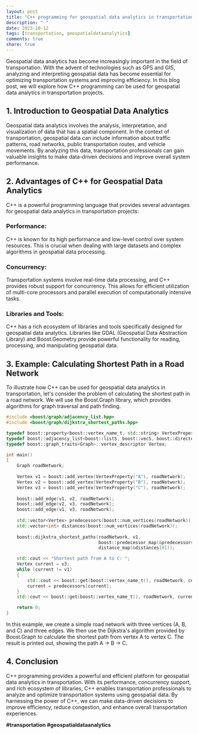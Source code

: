 ```yaml
---
layout: post
title: "C++ programming for geospatial data analytics in transportation"
description: " "
date: 2023-10-12
tags: [transportation, geospatialdataanalytics]
comments: true
share: true
---
```


Geospatial data analytics has become increasingly important in the field of transportation. With the advent of technologies such as GPS and GIS, analyzing and interpreting geospatial data has become essential for optimizing transportation systems and improving efficiency. In this blog post, we will explore how C++ programming can be used for geospatial data analytics in transportation projects.

## 1. Introduction to Geospatial Data Analytics

Geospatial data analytics involves the analysis, interpretation, and visualization of data that has a spatial component. In the context of transportation, geospatial data can include information about traffic patterns, road networks, public transportation routes, and vehicle movements. By analyzing this data, transportation professionals can gain valuable insights to make data-driven decisions and improve overall system performance.

## 2. Advantages of C++ for Geospatial Data Analytics

C++ is a powerful programming language that provides several advantages for geospatial data analytics in transportation projects:

### Performance: 
C++ is known for its high performance and low-level control over system resources. This is crucial when dealing with large datasets and complex algorithms in geospatial data processing.

### Concurrency:
Transportation systems involve real-time data processing, and C++ provides robust support for concurrency. This allows for efficient utilization of multi-core processors and parallel execution of computationally intensive tasks.

### Libraries and Tools:
C++ has a rich ecosystem of libraries and tools specifically designed for geospatial data analytics. Libraries like GDAL (Geospatial Data Abstraction Library) and Boost.Geometry provide powerful functionality for reading, processing, and manipulating geospatial data.

## 3. Example: Calculating Shortest Path in a Road Network

To illustrate how C++ can be used for geospatial data analytics in transportation, let's consider the problem of calculating the shortest path in a road network. We will use the Boost.Graph library, which provides algorithms for graph traversal and path finding.

```cpp
#include <boost/graph/adjacency_list.hpp>
#include <boost/graph/dijkstra_shortest_paths.hpp>

typedef boost::property<boost::vertex_name_t, std::string> VertexProperty;
typedef boost::adjacency_list<boost::listS, boost::vecS, boost::directedS, VertexProperty> Graph;
typedef boost::graph_traits<Graph>::vertex_descriptor Vertex;

int main()
{
    Graph roadNetwork;
    
    Vertex v1 = boost::add_vertex(VertexProperty("A"), roadNetwork);
    Vertex v2 = boost::add_vertex(VertexProperty("B"), roadNetwork);
    Vertex v3 = boost::add_vertex(VertexProperty("C"), roadNetwork);
    
    boost::add_edge(v1, v2, roadNetwork);
    boost::add_edge(v2, v3, roadNetwork);
    boost::add_edge(v1, v3, roadNetwork);
    
    std::vector<Vertex> predecessors(boost::num_vertices(roadNetwork));
    std::vector<int> distances(boost::num_vertices(roadNetwork));
    
    boost::dijkstra_shortest_paths(roadNetwork, v1,
                                   boost::predecessor_map(&predecessors[0]).
                                   distance_map(&distances[0]));

    std::cout << "Shortest path from A to C: ";
    Vertex current = v3;
    while (current != v1)
    {
        std::cout << boost::get(boost::vertex_name_t(), roadNetwork, current) << " <- ";
        current = predecessors[current];
    }
    std::cout << boost::get(boost::vertex_name_t(), roadNetwork, current) << std::endl;

    return 0;
}
```

In this example, we create a simple road network with three vertices (A, B, and C) and three edges. We then use the Dijkstra's algorithm provided by Boost.Graph to calculate the shortest path from vertex A to vertex C. The result is printed out, showing the path A -> B -> C.

## 4. Conclusion

C++ programming provides a powerful and efficient platform for geospatial data analytics in transportation. With its performance, concurrency support, and rich ecosystem of libraries, C++ enables transportation professionals to analyze and optimize transportation systems using geospatial data. By harnessing the power of C++, we can make data-driven decisions to improve efficiency, reduce congestion, and enhance overall transportation experiences.

**#transportation #geospatialdataanalytics**